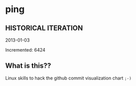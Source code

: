 # ping

## HISTORICAL ITERATION
2013-01-03

Incremented: 6424

## What is this?? 
Linux skills to hack the github commit visualization chart `;-)`
